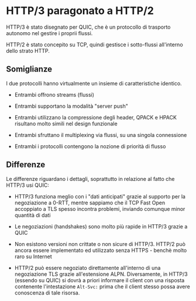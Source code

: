 # HTTP/3 paragonato a HTTP/2

HTTP/3 è stato disegnato per QUIC, che è un protocollo di trasporto
autonomo nel gestire i proprii flussi.

HTTP/2 è stato concepito su TCP, quindi gestisce i sotto-flussi all'interno
dello strato HTTP.

## Somiglianze

I due protocolli hanno virtualmente un insieme di caratteristiche identico.

- Entrambi offrono streams (flussi)

- Entrambi supportano la modalità "server push"

- Entrambi utilizzano la compressione degli header, QPACK e HPACK risultano
  molto simili nel design funzionale

- Entrambi sfruttano il multiplexing via flussi, su una singola connessione

- Entrambi i protocolli contengono la nozione di priorità di flusso

## Differenze

Le differenze riguardano i dettagli, soprattutto in relazione al fatto che
HTTP/3 usi QUIC:

- HTTP/3 funziona meglio con i "dati anticipati" grazie al supporto per la
  negoziazione a 0-RTT, mentre sappiamo che il TCP Fast Open accoppiato a TLS
  spesso incontra problemi, inviando comunque minor quantità di dati

- Le negoziazioni (handshakes) sono molto più rapide in HTTP/3 grazie a QUIC

- Non esistono versioni non crittate o non sicure di HTTP/3. HTTP/2 può ancora
  essere implementato ed utilizzato senza HTTPS - benchè molto raro su Internet

- HTTP/2 può essere negoziato direttamente all'interno di una negoziazione TLS
  grazie all'estensione ALPN. Diversamente, in HTTP/3 (essendo su QUIC) si
  dovrà a priori informare il client con una risposta contenente l'intestazione
  `Alt-Svc:` prima che il client stesso possa avere conoscenza di tale risorsa.
